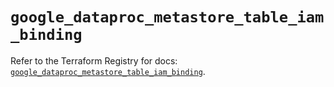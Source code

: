# `google_dataproc_metastore_table_iam_binding`

Refer to the Terraform Registry for docs: [`google_dataproc_metastore_table_iam_binding`](https://registry.terraform.io/providers/hashicorp/google/6.31.0/docs/resources/dataproc_metastore_table_iam_binding).
